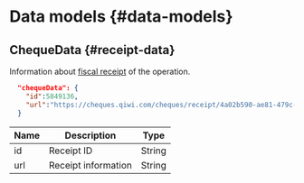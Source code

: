 # Data models {#data-models}

## ChequeData {#receipt-data}

Information about [fiscal receipt](#cheque) of the operation.

~~~json
  "chequeData": {
    "id":5849136,
    "url":"https://cheques.qiwi.com/cheques/receipt/4a02b590-ae81-479c-8f70-85e4f425e05f"
  }
~~~

Name | Description         | Type
-----|---------------------|-------
id   | Receipt ID          | String
url  | Receipt information | String
